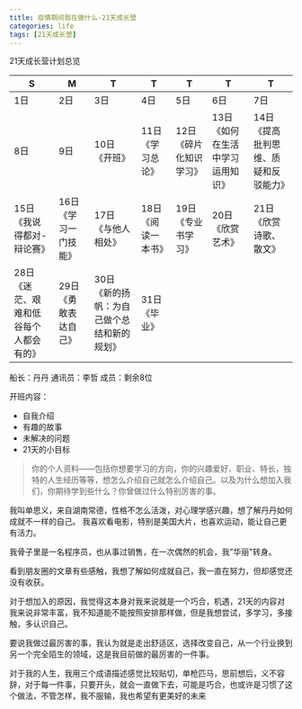 ```yaml
---
title: 疫情期间我在做什么-21天成长营
categories: life
tags: [21天成长营]
---
```



21天成长营计划总览

| S        |  M   |  T  |  T  |  T  |  T  |  T  |
| --------   | -----   | ---- |---- |----|---- |---- |
| 1日        | 2日      |3日    |4日|5日    |6日    |7日    |
| 8日        | 9日      |10日《开班》|11日《学习总论》| 12日《碎片化知识学习》 |13日《如何在生活中学习运用知识》|14日《提高批判思维、质疑和反驳能力》|
|15日 《我说得都对-辩论赛》| 16日 《学习一门技能》| 17日 《与他人相处》 | 18日 《阅读一本书》|19日 《专业书学习》|20日《欣赏艺术》| 21日《欣赏诗歌、散文》 ||22日  《才艺show》  | 23日 《从听说读写思考学习一门语言》|   24日 《English Speaking day》 | 25日 《如何赏析电影》|   26日  《演讲和写作》| 27日 《悦纳自己》|   
|28日 《迷茫、艰难和低谷每个人都会有的》   | 29日 《勇敢表达自己》| 30日 《新的扬帆：为自己做个总结和新的规划》|   31日《毕业》|       |       |       |       |


船长：丹丹
通讯员：李哲
成员：剩余8位


开班内容：

- 自我介绍
- 有趣的故事
- 未解决的问题
- 21天的小目标



> 你的个人资料——包括你想要学习的方向，你的兴趣爱好、职业、特长，独特的人生经历等等，想怎么介绍自己就怎么介绍自己。以及为什么想加入我们，你期待学到些什么？你曾做过什么特别厉害的事。

我叫单思义，来自湖南常德，性格不怎么活泼，对心理学感兴趣，想了解丹丹如何成就不一样的自己。
我喜欢看电影，特别是美国大片，也喜欢运动，能让自己更有活力。

我骨子里是一名程序员，也从事过销售，在一次偶然的机会，我"华丽"转身。

看到朋友圈的文章有些感触，我想了解如何成就自己，我一直在努力，但却感觉还没有收获。

对于想加入的原因，我觉得这本身对我来说就是一个巧合，机遇，21天的内容对我来说非常丰富，我不知道能不能按照安排那样做，但是我想尝试，多学习，多接触，多认识自己。

要说我做过最厉害的事，我认为就是走出舒适区，选择改变自己，从一个行业换到另一个完全陌生的领域，这是我目前做的最厉害的一件事。

对于我的人生，我用三个成语描述感觉比较贴切，单枪匹马，思前想后，义不容辞，对于每一件事，只要开头，就会一直做下去，可能是巧合，也或许是习惯了这个做法，不管怎样，我不服输，我也希望有更美好的未来
